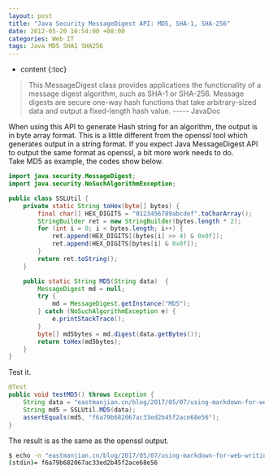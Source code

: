 ```yaml
---
layout: post
title: "Java Security MessageDigest API: MD5, SHA-1, SHA-256"
date: 2012-05-20 16:54:00 +08:00
categories: Web IT
tags: Java MD5 SHA1 SHA256
---
```


* content
{:toc}

> This MessageDigest class provides applications the functionality of a message digest algorithm, such as SHA-1 or SHA-256. Message digests are secure one-way hash functions that take arbitrary-sized data and output a fixed-length hash value.  ----- JavaDoc 

When using this API to generate Hash string for an algorithm, the output is in byte array format. This is a little different from the openssl tool which generates output in a string format. If you expect Java MessageDigest API to output the same format as openssl, a bit more work needs to do.  
Take MD5 as example, the codes show below.

```java
import java.security.MessageDigest;
import java.security.NoSuchAlgorithmException;

public class SSLUtil {
    private static String toHex(byte[] bytes) {
        final char[] HEX_DIGITS = "0123456789abcdef".toCharArray();
        StringBuilder ret = new StringBuilder(bytes.length * 2);
        for (int i = 0; i < bytes.length; i++) {
            ret.append(HEX_DIGITS[(bytes[i] >> 4) & 0x0f]);
            ret.append(HEX_DIGITS[bytes[i] & 0x0f]);
        }
        return ret.toString();
    }

    public static String MD5(String data)  {
        MessageDigest md = null;
        try {
            md = MessageDigest.getInstance("MD5");
        } catch (NoSuchAlgorithmException e) {
            e.printStackTrace();
        }
        byte[] md5bytes = md.digest(data.getBytes());
        return toHex(md5bytes);
    }
}
```

Test it.

```java
@Test
public void testMD5() throws Exception {
    String data = "eastmanjian.cn/blog/2017/05/07/using-markdown-for-web-writing";
    String md5 = SSLUtil.MD5(data);
    assertEquals(md5, "f6a79b682067ac33ed2b45f2ace68e56");
} 
```

The result is as the same as the openssl output.

```bash
$ echo -n "eastmanjian.cn/blog/2017/05/07/using-markdown-for-web-writing" | openssl md5
(stdin)= f6a79b682067ac33ed2b45f2ace68e56 
```

